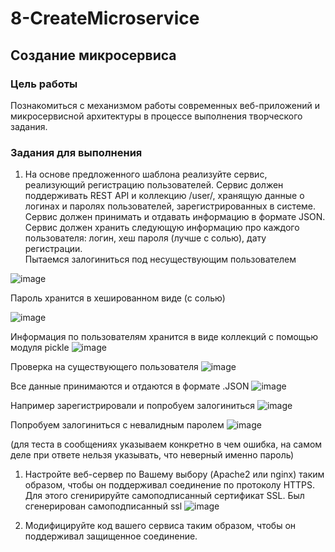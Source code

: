 # 8-CreateMicroservice
## Создание микросервиса

### Цель работы

Познакомиться с механизмом работы современных веб-приложений и микросервисной архитектуры в процессе выполнения творческого задания.

### Задания для выполнения

1. На основе предложенного шаблона реализуйте сервис, реализующий регистрацию пользователей. Сервис должен поддерживать REST API и коллекцию /user/, хранящую данные о логинах и паролях пользователей, зарегистрированных в системе. Сервис должен принимать и отдавать информацию в формате JSON. Сервис должен хранить следующую информацию про каждого пользователя: логин, хеш пароля (лучше с солью), дату регистрации.  
Пытаемся залогиниться под несуществующим пользователем

![image](https://user-images.githubusercontent.com/90453727/146440557-24ec9bf5-eece-417e-bb5e-bde8c200faa0.png)


Пароль хранится в хешированном виде (с солью)

![image](https://user-images.githubusercontent.com/90453727/144666867-a96f791e-3a7e-4be2-ae06-b37b566cf3dd.png)


Информация по пользователям хранится в виде коллекций с помощью модуля pickle
![image](https://user-images.githubusercontent.com/90453727/144666899-b03f8426-9c1d-425b-884a-f634a138aee7.png)

Проверка на существующего пользователя
![image](https://user-images.githubusercontent.com/90453727/144667797-98666d19-fba9-4513-b4a2-57d03049b1de.png)


Все данные принимаются и отдаются в формате .JSON
![image](https://user-images.githubusercontent.com/90453727/146440890-5d165973-498c-46ec-8506-584c4a9facbe.png)



Например зарегистрировали и попробуем залогиниться
![image](https://user-images.githubusercontent.com/90453727/146440962-b8f4dcab-b888-4e0a-a373-523915ce4485.png)



Попробуем залогиниться с невалидным паролем
![image](https://user-images.githubusercontent.com/90453727/146441205-27c78d58-728e-45fc-891d-c22040166c96.png)


(для теста в сообщениях указываем конкретно в чем ошибка, на самом деле при ответе нельзя указывать, что неверный именно пароль)
1. Настройте веб-сервер по Вашему выбору (Apache2 или nginx) таким образом, чтобы он поддерживал соединение по протоколу HTTPS. Для этого сгенирируйте самоподписанный сертификат SSL. Был сгенерирован самоподписанный ssl
![image](https://user-images.githubusercontent.com/90453727/146442338-c46249b5-a4fa-4854-9154-97414f876f49.png)


1. Модифицируйте код вашего сервиса таким образом, чтобы он поддерживал защищенное соединение.

